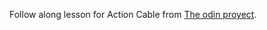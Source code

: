 Follow along lesson for Action Cable from [The odin proyect](https://github.com/TheOdinProject/curriculum/blob/master/rails_programming/mailers_advanced_topics/actioncable_lesson.md).
